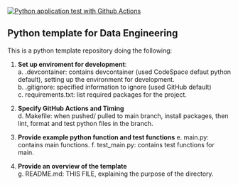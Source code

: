 [![Python application test with Github Actions](https://github.com/nogibjj/DETemplatePy/actions/workflows/main.yml/badge.svg)](https://github.com/nogibjj/DETemplatePy/actions/workflows/main.yml)

## Python template for Data Engineering

This is a python template repository doing the following:

1. **Set up enviroment for development**:
  <br>a. .devcontainer: contains devcontainer (used CodeSpace defaut python default), setting up the environment for development.
  <br>b. .gitignore: specified information to ignore (used GitHub default)
  <br>c. requirements.txt: list required packages for the project.

2. **Specify GitHub Actions and Timing**
  <br>d. Makefile: when pushed/ pulled to main branch, install packages, then lint, format and test python files in the branch.

3. **Provide example python function and test functions**
   e. main.py: contains main functions.
   f. test_main.py: contains test functions for main.

4. **Provide an overview of the template**
   <br>g. README.md: THIS FILE, explaining the purpose of the directory.
